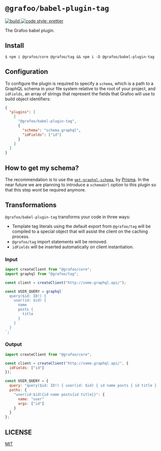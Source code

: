 # `@grafoo/babel-plugin-tag`

<p>
  <a href=https://circleci.com/gh/malbernaz/grafoo>
    <img
      src=https://img.shields.io/circleci/project/github/malbernaz/grafoo/master.svg?label=build
      alt=build
    />
  </a>
  <a href=https://github.com/malbernaz/grafoo>
    <img
      src=https://img.shields.io/badge/code_style-prettier-ff69b4.svg
      alt="code style: prettier"
    />
  </a>
</p>

The Grafoo babel plugin.

## Install

```
$ npm i @grafoo/core @grafoo/tag && npm i -D @grafoo/babel-plugin-tag
```

## Configuration

To configure the plugin is required to specify a `schema`, which is a path to a GraphQL schema in your file system relative to the root of your project, and `idFields`, an array of strings that represent the fields that Grafoo will use to build object identifiers:

```json
{
  "plugins": [
    [
      "@grafoo/babel-plugin-tag",
      {
        "schema": "schema.graphql",
        "idFields": ["id"]
      }
    ]
  ]
}
```

## How to get my schema?

The recommendation is to use the [`get-graphql-schema`](https://github.com/prismagraphql/get-graphql-schema), by [Prisma](https://www.prisma.io/). In the near future we are planning to introduce a `schemaUrl` option to this plugin so that this step wont be required anymore.

## Transformations

`@grafoo/babel-plugin-tag` transforms your code in three ways:

- Template tag literals using the default export from `@grafoo/tag` will be compiled to a special object that will assist the client on the caching process.
- `@grafoo/tag` import statements will be removed.
- `idFields` will be inserted automatically on client instantiation.

### Input

```js
import createClient from "@grafoo/core";
import graphql from "@grafoo/tag";

const client = createClient("http://some.graphql.api/");

const USER_QUERY = graphql`
  query($id: ID!) {
    user(id: $id) {
      name
      posts {
        title
      }
    }
  }
`;
```

### Output

```js
import createClient from "@grafoo/core";

const client = createClient("http://some.graphql.api/", {
  idFields: ["id"]
});

const USER_QUERY = {
  query: "query($id: ID!) { user(id: $id) { id name posts { id title } } }",
  paths: {
    "user(id:$id){id name posts{id title}}": {
      name: "user"
      args: ["id"]
    }
  }
};
```

## LICENSE

[MIT](https://github.com/malbernaz/grafoo/blob/master/LICENSE)
